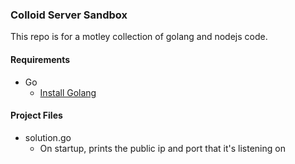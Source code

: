### Colloid Server Sandbox ###

This repo is for a motley collection of golang and nodejs code.

#### Requirements ####

+ Go
	- <a href="https://golang.org/doc/install">Install Golang</a>


#### Project Files ####

+ solution.go
	- On startup, prints the public ip and port that it's listening on